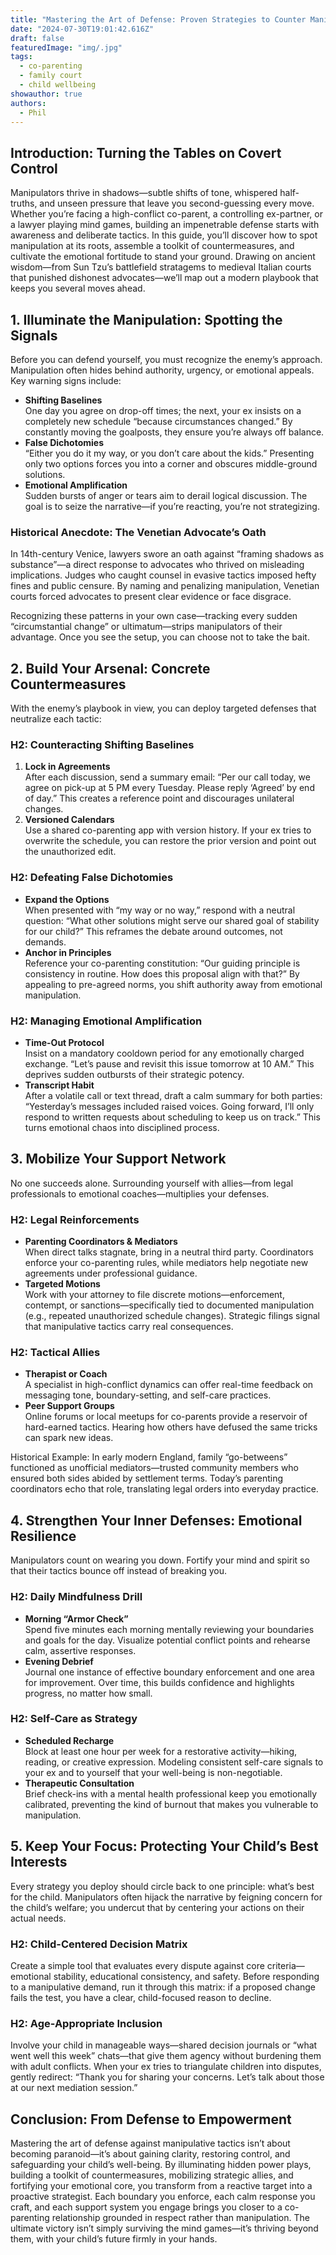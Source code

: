 ```yaml
---
title: "Mastering the Art of Defense: Proven Strategies to Counter Manipulative Tactics"
date: "2024-07-30T19:01:42.616Z"
draft: false
featuredImage: "img/.jpg"
tags:
  - co-parenting
  - family court
  - child wellbeing
showauthor: true
authors:
  - Phil
---
```



## Introduction: Turning the Tables on Covert Control

Manipulators thrive in shadows—subtle shifts of tone, whispered half-truths, and unseen pressure that leave you second-guessing every move. Whether you’re facing a high-conflict co-parent, a controlling ex-partner, or a lawyer playing mind games, building an impenetrable defense starts with awareness and deliberate tactics. In this guide, you’ll discover how to spot manipulation at its roots, assemble a toolkit of countermeasures, and cultivate the emotional fortitude to stand your ground. Drawing on ancient wisdom—from Sun Tzu’s battlefield stratagems to medieval Italian courts that punished dishonest advocates—we’ll map out a modern playbook that keeps you several moves ahead.

## 1. Illuminate the Manipulation: Spotting the Signals

Before you can defend yourself, you must recognize the enemy’s approach. Manipulation often hides behind authority, urgency, or emotional appeals. Key warning signs include:

- **Shifting Baselines**  
  One day you agree on drop-off times; the next, your ex insists on a completely new schedule “because circumstances changed.” By constantly moving the goalposts, they ensure you’re always off balance.  
- **False Dichotomies**  
  “Either you do it my way, or you don’t care about the kids.” Presenting only two options forces you into a corner and obscures middle-ground solutions.  
- **Emotional Amplification**  
  Sudden bursts of anger or tears aim to derail logical discussion. The goal is to seize the narrative—if you’re reacting, you’re not strategizing.

### Historical Anecdote: The Venetian Advocate’s Oath

In 14th-century Venice, lawyers swore an oath against “framing shadows as substance”—a direct response to advocates who thrived on misleading implications. Judges who caught counsel in evasive tactics imposed hefty fines and public censure. By naming and penalizing manipulation, Venetian courts forced advocates to present clear evidence or face disgrace.

Recognizing these patterns in your own case—tracking every sudden “circumstantial change” or ultimatum—strips manipulators of their advantage. Once you see the setup, you can choose not to take the bait.

## 2. Build Your Arsenal: Concrete Countermeasures

With the enemy’s playbook in view, you can deploy targeted defenses that neutralize each tactic:

### H2: Counteracting Shifting Baselines

1. **Lock in Agreements**  
   After each discussion, send a summary email: “Per our call today, we agree on pick-up at 5 PM every Tuesday. Please reply ‘Agreed’ by end of day.” This creates a reference point and discourages unilateral changes.  
2. **Versioned Calendars**  
   Use a shared co-parenting app with version history. If your ex tries to overwrite the schedule, you can restore the prior version and point out the unauthorized edit.

### H2: Defeating False Dichotomies

- **Expand the Options**  
  When presented with “my way or no way,” respond with a neutral question: “What other solutions might serve our shared goal of stability for our child?” This reframes the debate around outcomes, not demands.  
- **Anchor in Principles**  
  Reference your co-parenting constitution: “Our guiding principle is consistency in routine. How does this proposal align with that?” By appealing to pre-agreed norms, you shift authority away from emotional manipulation.

### H2: Managing Emotional Amplification

- **Time-Out Protocol**  
  Insist on a mandatory cooldown period for any emotionally charged exchange. “Let’s pause and revisit this issue tomorrow at 10 AM.” This deprives sudden outbursts of their strategic potency.  
- **Transcript Habit**  
  After a volatile call or text thread, draft a calm summary for both parties: “Yesterday’s messages included raised voices. Going forward, I’ll only respond to written requests about scheduling to keep us on track.” This turns emotional chaos into disciplined process.

## 3. Mobilize Your Support Network

No one succeeds alone. Surrounding yourself with allies—from legal professionals to emotional coaches—multiplies your defenses.

### H2: Legal Reinforcements

- **Parenting Coordinators & Mediators**  
  When direct talks stagnate, bring in a neutral third party. Coordinators enforce your co-parenting rules, while mediators help negotiate new agreements under professional guidance.  
- **Targeted Motions**  
  Work with your attorney to file discrete motions—enforcement, contempt, or sanctions—specifically tied to documented manipulation (e.g., repeated unauthorized schedule changes). Strategic filings signal that manipulative tactics carry real consequences.

### H2: Tactical Allies

- **Therapist or Coach**  
  A specialist in high-conflict dynamics can offer real-time feedback on messaging tone, boundary-setting, and self-care practices.  
- **Peer Support Groups**  
  Online forums or local meetups for co-parents provide a reservoir of hard-earned tactics. Hearing how others have defused the same tricks can spark new ideas.

Historical Example: In early modern England, family “go-betweens” functioned as unofficial mediators—trusted community members who ensured both sides abided by settlement terms. Today’s parenting coordinators echo that role, translating legal orders into everyday practice.

## 4. Strengthen Your Inner Defenses: Emotional Resilience

Manipulators count on wearing you down. Fortify your mind and spirit so that their tactics bounce off instead of breaking you.

### H2: Daily Mindfulness Drill

- **Morning “Armor Check”**  
  Spend five minutes each morning mentally reviewing your boundaries and goals for the day. Visualize potential conflict points and rehearse calm, assertive responses.  
- **Evening Debrief**  
  Journal one instance of effective boundary enforcement and one area for improvement. Over time, this builds confidence and highlights progress, no matter how small.

### H2: Self-Care as Strategy

- **Scheduled Recharge**  
  Block at least one hour per week for a restorative activity—hiking, reading, or creative expression. Modeling consistent self-care signals to your ex and to yourself that your well-being is non-negotiable.  
- **Therapeutic Consultation**  
  Brief check-ins with a mental health professional keep you emotionally calibrated, preventing the kind of burnout that makes you vulnerable to manipulation.

## 5. Keep Your Focus: Protecting Your Child’s Best Interests

Every strategy you deploy should circle back to one principle: what’s best for the child. Manipulators often hijack the narrative by feigning concern for the child’s welfare; you undercut that by centering your actions on their actual needs.

### H2: Child-Centered Decision Matrix

Create a simple tool that evaluates every dispute against core criteria—emotional stability, educational consistency, and safety. Before responding to a manipulative demand, run it through this matrix: if a proposed change fails the test, you have a clear, child-focused reason to decline.

### H2: Age-Appropriate Inclusion

Involve your child in manageable ways—shared decision journals or “what went well this week” chats—that give them agency without burdening them with adult conflicts. When your ex tries to triangulate children into disputes, gently redirect: “Thank you for sharing your concerns. Let’s talk about those at our next mediation session.”

## Conclusion: From Defense to Empowerment

Mastering the art of defense against manipulative tactics isn’t about becoming paranoid—it’s about gaining clarity, restoring control, and safeguarding your child’s well-being. By illuminating hidden power plays, building a toolkit of countermeasures, mobilizing strategic allies, and fortifying your emotional core, you transform from a reactive target into a proactive strategist. Each boundary you enforce, each calm response you craft, and each support system you engage brings you closer to a co-parenting relationship grounded in respect rather than manipulation. The ultimate victory isn’t simply surviving the mind games—it’s thriving beyond them, with your child’s future firmly in your hands.  

